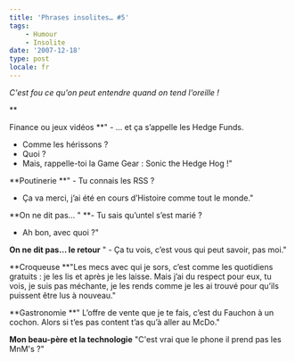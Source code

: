 ```yaml
---
title: 'Phrases insolites… #5'
tags:
    - Humour
    - Insolite
date: '2007-12-18'
type: post
locale: fr
---
```


_C'est fou ce qu'on peut entendre quand on tend l'oreille&nbsp;!_

\*\*<!-- more -->

Finance ou jeux vidéos
\*\*" - … et ça s’appelle les Hedge Funds.

* Comme les hérissons&nbsp;?
* Quoi&nbsp;?
* Mais, rappelle-toi la Game Gear&nbsp;: Sonic the Hedge Hog&nbsp;!"

**Poutinerie
**" - Tu connais les RSS&nbsp;?

* Ça va merci, j’ai été en cours d’Histoire comme tout le monde."

**On ne dit pas…
" **- Tu sais qu’untel s’est marié&nbsp;?

* Ah bon, avec quoi&nbsp;?"

**On ne dit pas… le retour**
" - Ça tu vois, c’est vous qui peut savoir, pas moi."

**Croqueuse
**"Les mecs avec qui je sors, c’est comme les quotidiens gratuits&nbsp;: je les lis et après je les laisse. Mais j’ai du respect pour eux, tu vois, je suis pas méchante, je les rends comme je les ai trouvé pour qu’ils puissent être lus à nouveau."

**Gastronomie
**" L’offre de vente que je te fais, c’est du Fauchon à un cochon. Alors si t’es pas content t’as qu’à aller au McDo."

**Mon beau-père et la technologie**
"C'est vrai que le phone il prend pas les MnM's&nbsp;?"
